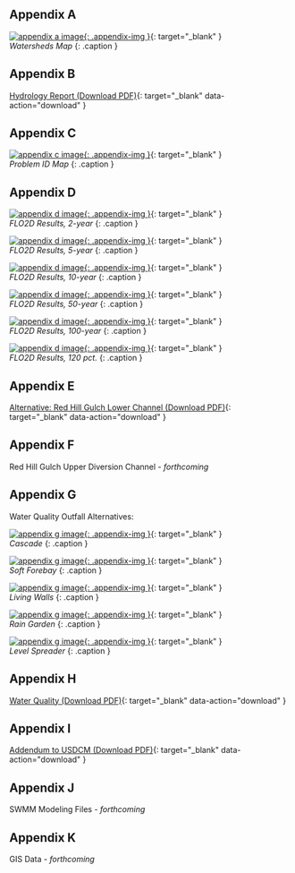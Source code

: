 ## Appendix A

[![appendix a image](assets/img/FigureA-1.jpg){: .appendix-img }](assets/img/FigureA-1.jpg){: target="_blank" }   
*Watersheds Map*
{: .caption }

## Appendix B

[Hydrology Report (Download PDF)](assets/img/Lyons_Hydrology_Report_October_2016.pdf){: target="_blank" data-action="download" } 

## Appendix C

[![appendix c image](assets/img/FigureC-1.jpg){: .appendix-img }](assets/img/FigureC-1.jpg){: target="_blank" }   
*Problem ID Map*
{: .caption }

## Appendix D

[![appendix d image](assets/img/FigureD-1.jpg){: .appendix-img }](assets/img/FigureD-1.jpg){: target="_blank" }   
*FLO2D Results, 2-year*
{: .caption }

[![appendix d image](assets/img/FigureD-2.jpg){: .appendix-img }](assets/img/FigureD-2.jpg){: target="_blank" }   
*FLO2D Results, 5-year*
{: .caption }

[![appendix d image](assets/img/FigureD-3.jpg){: .appendix-img }](assets/img/FigureD-3.jpg){: target="_blank" }   
*FLO2D Results, 10-year*
{: .caption }

[![appendix d image](assets/img/FigureD-4.jpg){: .appendix-img }](assets/img/FigureD-4.jpg){: target="_blank" }   
*FLO2D Results, 50-year*
{: .caption }

[![appendix d image](assets/img/FigureD-5.jpg){: .appendix-img }](assets/img/FigureD-5.jpg){: target="_blank" }   
*FLO2D Results, 100-year*
{: .caption }

[![appendix d image](assets/img/FigureD-6.jpg){: .appendix-img }](assets/img/FigureD-6.jpg){: target="_blank" }   
*FLO2D Results, 120 pct.*
{: .caption }

## Appendix E

[Alternative: Red Hill Gulch Lower Channel (Download PDF)](assets/img/RHG-IMPROV-60-SCALE-PLAN.pdf){: target="_blank" data-action="download" } 

## Appendix F

Red Hill Gulch Upper Diversion Channel - *forthcoming*

## Appendix G

Water Quality Outfall Alternatives:

[![appendix g image](assets/img/G-1-CASCADE.jpg){: .appendix-img }](assets/img/G-1-CASCADE.jpg){: target="_blank" }   
*Cascade*
{: .caption }

[![appendix g image](assets/img/G-2-SOFT-FOREBAY.jpg){: .appendix-img }](assets/img/G-2-SOFT-FOREBAY.jpg){: target="_blank" }   
*Soft Forebay*
{: .caption }

[![appendix g image](assets/img/G-3-LIVING-WALLS.jpg){: .appendix-img }](assets/img/G-3-LIVING-WALLS.jpg){: target="_blank" }   
*Living Walls*
{: .caption }

[![appendix g image](assets/img/G-4-RAIN-GARDEN.jpg){: .appendix-img }](assets/img/G-4-RAIN-GARDEN.jpg){: target="_blank" }   
*Rain Garden*
{: .caption }

[![appendix g image](assets/img/G-5-LEVEL-SPREADER.jpg){: .appendix-img }](assets/img/G-5-LEVEL-SPREADER.jpg){: target="_blank" }   
*Level Spreader*
{: .caption }

## Appendix H

[Water Quality (Download PDF)](assets/img/Water-Quality.pdf){: target="_blank" data-action="download" } 

## Appendix I

[Addendum to USDCM (Download PDF)](assets/img/2016-Lyons-Addendum-to-USDCM.pdf){: target="_blank" data-action="download" } 

## Appendix J

SWMM Modeling Files - *forthcoming*

## Appendix K

GIS Data - *forthcoming*